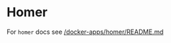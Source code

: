 # Homer

For `homer` docs see [/docker-apps/homer/README.md](../../../../docker-apps/homer/README.md)
